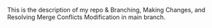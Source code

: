 This is the description of my repo & Branching, Making Changes, and Resolving Merge Conflicts
Modification in main branch.

